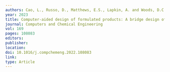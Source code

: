 ```yaml
---
authors: Cao, L., Russo, D., Matthews, E.S., Lapkin, A. and Woods, D.C. 
year: 2023 
title: Computer-aided design of formulated products: A bridge design of experiments for ingredient selection
journal: Computers and Chemical Engineering
vol: 169 
pages: 108083
editors: 
publisher: 
location: 
doi: 10.1016/j.compchemeng.2022.108083
link:  
type: Article 
---
```

 
